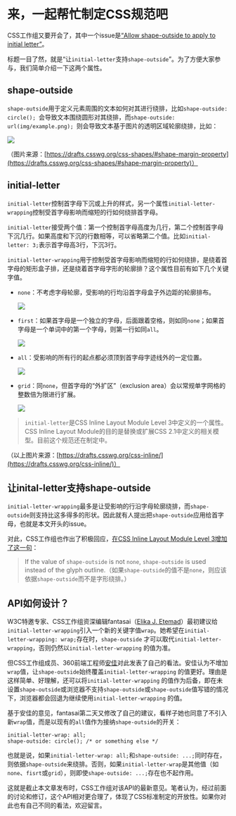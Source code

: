 # 来，一起帮忙制定CSS规范吧

CSS工作组又要开会了，其中一个issue是[“Allow shape-outside to apply to initial letter”](https://github.com/w3c/csswg-drafts/issues/885)。

标题一目了然，就是“让`initial-letter`支持`shape-outside`”。为了方便大家参与，我们简单介绍一下这两个属性。

## shape-outside

`shape-outside`用于定义元素周围的文本如何对其进行绕排，比如`shape-outside: circle(); `会导致文本围绕圆形对其绕排，而`shape-outside: url(img/example.png); `则会导致文本基于图片的透明区域轮廓绕排，比如：

![](https://p0.ssl.qhimg.com/t014fba959b77a47fcf.png)

（图片来源：[https://drafts.csswg.org/css-shapes/#shape-margin-property](https://drafts.csswg.org/css-shapes/#shape-margin-property)）

##  initial-letter

`initial-letter`控制首字母下沉或上升的样式，另一个属性`initial-letter-wrapping`控制受首字母影响而缩短的行如何绕排首字母。

`initial-letter`接受两个值：第一个控制首字母高度为几行，第二个控制首字母下沉几行。如果高度和下沉的行数相等，可以省略第二个值。比如`initial-letter: 3;`表示首字母高3行，下沉3行。

`initial-letter-wrapping`用于控制受首字母影响而缩短的行如何绕排，是绕着首字母的矩形盒子排，还是绕着首字母字形的轮廓排？这个属性目前有如下几个关键字值。

- `none`：不考虑字母轮廓，受影响的行均沿首字母盒子外边距的轮廓排布。

  ![](https://p0.ssl.qhimg.com/t01ba6ee74b980088cb.png)

- `first`：如果首字母是一个独立的字母，后面跟着空格，则如同`none`；如果首字母是一个单词中的第一个字母，则第一行如同`all`。

  ![](https://p0.ssl.qhimg.com/t01b294c708611fbfa3.png)

- `all`：受影响的所有行的起点都必须顶到首字母字迹线外的一定位置。

  ![](https://p0.ssl.qhimg.com/t012239f853c3a17ea9.png)

- `grid`：同`none`，但首字母的“外扩区”（exclusion area）会以常规单字网格的整数倍为限进行扩展。

  ![](https://p0.ssl.qhimg.com/t01fde5a8f197df996c.png)

> `initial-letter`是CSS Inline Layout Module Level 3中定义的一个属性。CSS Inline Layout Module的目的是替换或扩展CSS 2.1中定义的相关模型。目前这个规范还在制定中。

（以上图片来源：[https://drafts.csswg.org/css-inline/](https://drafts.csswg.org/css-inline/)）

## 让inital-letter支持shape-outside

`initial-letter-wrapping`最多是让受影响的行沿字母轮廓绕排，而`shape-outside`则支持比这多得多的形状。因此就有人提出把`shape-outside`应用给首字母，也就是本文开头的issue。

对此，CSS工作组也作出了积极回应，[在CSS Inline Layout Module Level 3增加了这一句](https://github.com/w3c/csswg-drafts/commit/48709c776d3aa98bdfcee00284ac29ab370fcb3a)：

> If the value of `shape-outside` is not `none`, `shape-outside` is used instead of the glyph outline.（如果`shape-outside`的值不是`none`，则应该依据`shape-outside`而不是字形绕排。）

## API如何设计？

W3C特邀专家、CSS工作组资深编辑fantasai（[Elika J. Etemad](http://fantasai.inkedblade.net/contact)）最初建议给`initial-letter-wrapping`引入一个新的关键字值`wrap`。她希望在`initial-letter-wrapping: wrap;`存在时，`shape-outside` 才可以取代`initial-letter-wrapping`，否则仍然以`initial-letter-wrapping` 的值为准。

但CSS工作组成员、360前端工程师[安佳](https://github.com/anjia)对此发表了自己的看法。安佳认为不增加`wrap`值，让`shape-outside`始终覆盖`initial-letter-wrapping` 的值更好。理由是这样简单、好理解，还可以将`initial-letter-wrapping` 的值作为后备，即在未设置`shape-outside`或浏览器不支持`shape-outside`或`shape-outside`值写错的情况下，浏览器都会回退为继续使用`initial-letter-wrapping` 的值。

基于安佳的意见，fantasai第二天又修改了自己的建议，看样子她也同意了不引入新`wrap`值，而是以现有的`all`值作为接纳`shape-outside`的开关：

```
initial-letter-wrap: all;
shape-outside: circle(); /* or something else */
```

也就是说，如果`initial-letter-wrap: all;`和`shape-outside: ...;`同时存在，则依据`shape-outside`来绕排。否则，如果`initial-letter-wrap`是其他值（如`none`、`fisrt`或`grid`），则即使`shape-outside: ...;`存在也不起作用。

这就是截止本文章发布时，CSS工作组对该API的最新意见。笔者认为，经过前面的讨论和修订，这个API相对更合理了，体现了CSS标准制定的开放性。如果你对此也有自己不同的看法，欢迎留言。
